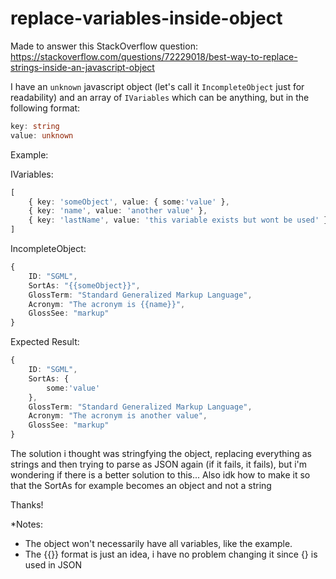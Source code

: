 # replace-variables-inside-object
Made to answer this StackOverflow question: https://stackoverflow.com/questions/72229018/best-way-to-replace-strings-inside-an-javascript-object

I have an `unknown` javascript object (let's call it `IncompleteObject` just for readability) and an array of `IVariables` which can be anything, but in the following format:
```typescript
key: string
value: unknown
```
Example:

IVariables:
```typescript
[
    { key: 'someObject', value: { some:'value' },
    { key: 'name', value: 'another value' },
    { key: 'lastName', value: 'this variable exists but wont be used' }
]
```

IncompleteObject:
```typescript
{
    ID: "SGML",
	SortAs: "{{someObject}}",
	GlossTerm: "Standard Generalized Markup Language",
	Acronym: "The acronym is {{name}}",
	GlossSee: "markup"
}
```
Expected Result:
```typescript
{
    ID: "SGML",
	SortAs: { 
        some:'value' 
    },
	GlossTerm: "Standard Generalized Markup Language",
	Acronym: "The acronym is another value",
	GlossSee: "markup"
}
```
The solution i thought was stringfying the object, replacing everything as strings and then trying to parse as JSON again (if it fails, it fails), but i'm wondering if there is a better solution to this... Also idk how to make it so that the SortAs for example becomes an object and not a string

Thanks!

*Notes:  
- The object won't necessarily have all variables, like the example.  
- The {{}} format is just an idea, i have no problem changing it since {} is used in JSON